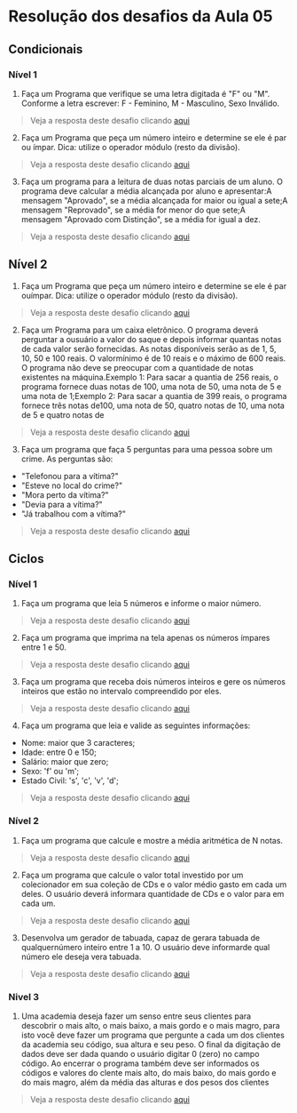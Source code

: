 # Resolução dos desafios da Aula 05

## Condicionais
### Nível 1

1. Faça um Programa que verifique se uma 
letra digitada é "F" ou "M". 
Conforme a letra escrever: F - Feminino, 
M - Masculino, Sexo Inválido.
> Veja a resposta deste desafio clicando [aqui](src/Conditions/ExNv01_01.kt)


2. Faça um Programa que peça um número 
inteiro e determine se ele é par ou ímpar. 
Dica: utilize o operador módulo 
(resto da divisão).
> Veja a resposta deste desafio clicando [aqui](src/Conditions/ExNv01_02.kt)


3. Faça um programa para a leitura de duas 
notas parciais de um aluno. O programa 
deve calcular a média alcançada por aluno 
e apresentar:A mensagem "Aprovado", se a 
média alcançada for maior ou igual a 
sete;A mensagem "Reprovado", se a 
média for menor do que sete;A mensagem 
"Aprovado com Distinção", se a média for igual 
a dez.
> Veja a resposta deste desafio clicando [aqui](src/Conditions/ExNv01_03.kt)



## Nível 2

1. Faça um Programa que peça um número 
inteiro e determine se ele é par ouímpar. 
Dica: utilize o operador módulo 
(resto da divisão).
> Veja a resposta deste desafio clicando [aqui](src/Conditions/ExNv01_02.kt)



2. Faça um Programa para um caixa eletrônico. 
O programa deverá perguntar a ousuário 
a valor do saque e depois informar 
quantas notas de cada valor serão 
fornecidas. As notas disponíveis 
serão as de 1, 5, 10, 50 e 100 reais. 
O valormínimo é de 10 reais e o 
máximo de 600 reais. O programa 
não deve se preocupar com a 
quantidade de notas existentes na 
máquina.Exemplo 1: Para sacar a quantia 
de 256 reais, o programa fornece duas notas de
100, uma nota de 50, uma nota de 5 e uma nota 
de 1;Exemplo 2: Para sacar a 
quantia de 399 reais, o programa fornece 
três notas de100, uma nota de 50, 
quatro notas de 10, uma nota de 5 e quatro 
notas de 
> Veja a resposta deste desafio clicando [aqui](src/Conditions/ExNv02_02.kt)


3. Faça um programa que faça 5 perguntas para 
uma pessoa sobre um crime. As perguntas 
são:
- "Telefonou para a vítima?"
- "Esteve no local do crime?"
- "Mora perto da vítima?"
- "Devia para a vítima?"
- "Já trabalhou com a vítima?"

> Veja a resposta deste desafio clicando [aqui](src/Conditions/ExNv02_03.kt)


## Ciclos
### Nível 1 

1. Faça um programa que leia 5 números e informe o maior número.
> Veja a resposta deste desafio clicando [aqui](src/Cycle/ExNv01_01.kt)

2. Faça um programa que imprima na tela apenas os números ímpares entre 1 e 50.
> Veja a resposta deste desafio clicando [aqui](src/Cycle/ExNv01_02.kt)

3. Faça um programa que receba dois números inteiros e gere os números inteiros 
que estão no intervalo compreendido por eles.
> Veja a resposta deste desafio clicando [aqui](src/Cycle/ExNv01_03.kt)

4. Faça um programa que leia e valide as seguintes informações:
- Nome: maior que 3 caracteres;
- Idade: entre 0 e 150;
- Salário: maior que zero;
- Sexo: 'f' ou 'm';
- Estado Civil: 's', 'c', 'v', 'd';
> Veja a resposta deste desafio clicando [aqui](src/Cycle/ExNv01_04.kt)


### Nível 2

1. Faça um programa que calcule e mostre a média aritmética de N notas.
> Veja a resposta deste desafio clicando [aqui](src/Cycle/ExNv02_01.kt)

2. Faça um programa que calcule o valor total investido por um colecionador 
em sua coleção de CDs e o valor médio gasto em cada um deles.
O usuário deverá informara quantidade de CDs e o valor para em cada um.
> Veja a resposta deste desafio clicando [aqui](src/Cycle/ExNv02_02.kt)

3. Desenvolva um gerador de tabuada, capaz de gerara tabuada de qualquernúmero 
inteiro entre 1 a 10.
O usuário deve informarde qual número ele deseja vera tabuada.
> Veja a resposta deste desafio clicando [aqui](src/Cycle/ExNv02_03.kt)


### Nivel 3

1. Uma academia deseja fazer um senso entre seus clientes para descobrir o 
mais alto, o mais baixo, a mais gordo e o mais magro, 
para isto você deve fazer um programa que pergunte a 
cada um dos clientes da academia seu código, sua altura e seu peso. 
O final da digitação de dados deve ser dada quando o usuário digitar 
0 (zero) no campo código. Ao encerrar o programa também deve ser 
informados os códigos e valores do clente mais alto, do mais baixo, 
do mais gordo e do mais magro, além da média das alturas e dos pesos dos clientes
> Veja a resposta deste desafio clicando [aqui](src/Cycle/ExNv03_01.kt)
